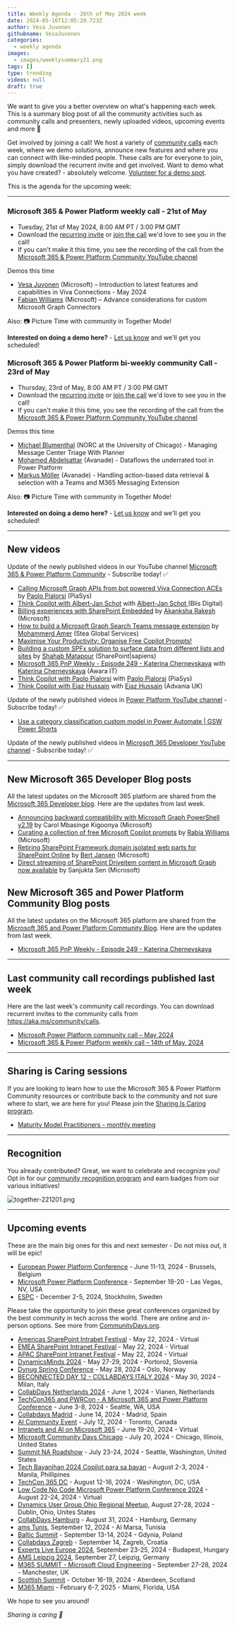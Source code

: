 ```yaml
---
title: Weekly Agenda - 20th of May 2024 week
date: 2024-05-16T12:05:29.723Z
author: Vesa Juvonen
githubname: VesaJuvonen
categories:
  - weekly agenda
images:
  - images/weeklysummary21.png
tags: []
type: trending
videos: null
draft: true
---
```


We want to give you a better overview on what's happening each week. This is a summary blog post of all the community activities such as community calls and presenters, newly uploaded videos, upcoming events and more 🚀 

Get involved by joining a call! We host a variety of [community calls](https://aka.ms/community/calls) each week, where we demo solutions, announce new features and where you can connect with like-minded people. These calls are for everyone to join, simply download the recurrent invite and get involved. Want to demo what you have created? - absolutely welcome. [Volunteer for a demo spot](https://aka.ms/community/request/demo).


This is the agenda for the upcoming week:

---

### Microsoft 365 & Power Platform weekly call - 21st of May

* Tuesday, 21st of May 2024, 8:00 AM PT / 3:00 PM GMT
* Download the [recurring invite](https://aka.ms/m365-dev-call) or [join the call](https://aka.ms/m365-dev-call-join) we'd love to see you in the call!
* If you can't make it this time, you see the recording of the call from the [Microsoft 365 & Power Platform Community YouTube channel](https://www.youtube.com/playlist?list=PLR9nK3mnD-OUQOW86tT5dkCRQAVGY7DlH)

Demos this time

* [Vesa Juvonen](https://www.linkedin.com/in/vesajuvonen/) (Microsoft) – Introduction to latest features and capabilities in Viva Connections - May 2024
* [Fabian Williams](https://www.linkedin.com/in/fabiangwilliams/) (Microsoft) – Advance considerations for custom Microsoft Graph Connectors

Also: 📷 Picture Time with community in Together Mode!

**Interested on doing a demo here?** - [Let us know](https://aka.ms/community/request/demo) and we'll get you scheduled!



### Microsoft 365 & Power Platform bi-weekly community Call - 23rd of May

* Thursday, 23rd of May, 8:00 AM PT / 3:00 PM GMT
* Download the [recurring invite](https://aka.ms/spdev-sig-call) or [join the call](https://aka.ms/spdev-sig-call-join) we'd love to see you in the call!
* If you can't make it this time, you see the recording of the call from the [Microsoft 365 & Power Platform Community YouTube channel](https://www.youtube.com/watch?v=gAqUr9wa2_0&list=PLR9nK3mnD-OURfm5Ypu-wK52cxBv_gXCA)

Demos this time

* [Michael Blumenthal](https://www.linkedin.com/in/michaelbblumenthal/) (NORC at the University of Chicago) - Managing Message Center Triage With Planner
* [Mohamed Abdelsattar](https://www.linkedin.com/in/mohamedsattar/) (Avanade) - Dataflows the underrated tool in Power Platform
* [Markus Möller](https://www.linkedin.com/in/markus-moeller-25b72821/) (Avanade) - Handling action-based data retrieval & selection with a Teams and M365 Messaging Extension


Also: 📷 Picture Time with community in Together Mode!

**Interested on doing a demo here?** - [Let us know](https://aka.ms/community/request/demo) and we'll get you scheduled!

---

## New videos 

Update of the newly published videos in our YouTube channel [Microsoft 365 & Power Platform Community](https://www.youtube.com/channel/UC_mKdhw-V6CeCM7gTo_Iy7w) - Subscribe today! ✅

* [Calling Microsoft Graph APIs from bot powered Viva Connection ACEs](https://www.youtube.com/watch?v=RcItMXeKlL0) by [Paolo Pialorsi](https://www.linkedin.com/in/paolopialorsi/) (PiaSys)
* [Think Copilot with Albert-Jan Schot](https://www.youtube.com/watch?v=cYYKhWZqsVM) with [Albert-Jan Schot ](https://www.linkedin.com/in/albertjanschot/) (Blis Digital)
* [Billing experiences with SharePoint Embedded](https://www.youtube.com/watch?v=A5PZjJz-97c) by [Akanksha Rakesh](https://www.linkedin.com/in/akanksharakesh/) (Microsoft)
* [How to build a Microsoft Graph Search Teams message extension](https://www.youtube.com/watch?v=JRFxul5DrsE) by [Mohammerd Amer](https://www.linkedin.com/in/mohammad3mer/) (Stea Global Services)
* [Maximise Your Productivity: Organise Free Copilot Prompts!](https://www.youtube.com/watch?v=NHenWfloEiY)
* [Building a custom SPFx solution to surface data from different lists and sites](https://www.youtube.com/watch?v=lNEIZKp4gm0) by [Shahab Matapour](https://www.linkedin.com/in/shahabmatapour/) (SharePoint|sapiens)
* [Microsoft 365 PnP Weekly - Episode 249 - Katerina Chernevskaya](https://www.youtube.com/watch?v=4EToddQCsc8) with [Katerina Chernevskaya](https://www.linkedin.com/in/katerinachernevskaya/) (Awara IT)
* [Think Copilot with Paolo Pialorsi](https://www.youtube.com/watch?v=VYp9bmU9Sto) with [Paolo Pialorsi](https://www.linkedin.com/in/paolopialorsi/) (PiaSys)
* [Think Copilot with Ejaz Hussain](https://www.youtube.com/watch?v=4nXPHn0CYVM) with [Ejaz Hussain](https://www.linkedin.com/in/hussaine/) (Advania UK)



Update of the newly published videos in [Power Platform YouTube channel](https://www.youtube.com/@mspowerplatform) - Subscribe today! ✅

* [Use a category classification custom model in Power Automate | GSW Power Shorts](https://www.youtube.com/watch?v=zgzpUylhaLQ)


Update of the newly published videos in [Microsoft 365 Developer YouTube channel](https://www.youtube.com/@Microsoft365Developer) - Subscribe today! ✅

---

## New Microsoft 365 Developer Blog posts

All the latest updates on the Microsoft 365 platform are shared from the [Microsoft 365 Developer blog](https://devblogs.microsoft.com/microsoft365dev/). Here are the updates from last week.

* [Announcing backward compatibility with Microsoft Graph PowerShell v2.19](https://devblogs.microsoft.com/microsoft365dev/announcing-backward-compatibility-with-microsoft-graph-powershell-v2-19//) by Carol Mbasinge Kigoonya (Microsoft)
* [Curating a collection of free Microsoft Copilot prompts](https://devblogs.microsoft.com/microsoft365dev/curating-a-collection-of-free-microsoft-copilot-prompts/) by [Rabia Williams](https://www.linkedin.com/in/rabiawilliams/) (Microsoft)
* [Retiring SharePoint Framework domain isolated web parts for SharePoint Online](https://devblogs.microsoft.com/microsoft365dev/retiring-sharepoint-framework-domain-isolated-web-parts-for-sharepoint-online/) by [Bert Jansen](https://www.linkedin.com/in/bertjansen/) (Microsoft)
* [Direct streaming of SharePoint Driveitem content in Microsoft Graph now available](https://devblogs.microsoft.com/microsoft365dev/direct-streaming-of-sharepoint-driveitem-content-in-microsoft-graph-now-available/) by Sanjukta Sen (Microsoft)


## New Microsoft 365 and Power Platform Community Blog posts

All the latest updates on the Microsoft 365 platform are shared from the [Microsoft 365 and Power Platform Community Blog](https://pnp.github.io/blog/). Here are the updates from last week.


* [Microsoft 365 PnP Weekly - Episode 249 - Katerina Chernevskaya](https://pnp.github.io/blog/microsoft-365-pnp-weekly/episode-249/)

---

## Last community call recordings published last week

Here are the last week's community call recordings. You can download recurrent invites to the community calls from https://aka.ms/community/calls.

* [Microsoft Power Platform community call – May 2024](https://www.youtube.com/watch?v=gThxicsU4uw)
* [Microsoft 365 & Power Platform weekly call – 14th of May, 2024](https://www.youtube.com/watch?v=PZCFH70kZ8I)


---

## Sharing is Caring sessions

If you are looking to learn how to use the Microsoft 365 & Power Platform Community resources or contribute back to the community and not sure where to start, we are here for you! Please join the [Sharing Is Caring program](https://pnp.github.io/sharing-is-caring/).

* [Maturity Model Practitioners - monthly meeting](https://aka.ms/mm4m365/invite)

---

## Recognition

You already contributed? Great, we want to celebrate and recognize you! Opt in for our [community recognition program](https://pnp.github.io/recognitionprogram/) and earn badges from our various initiatives! 

![together-221201.png](images/community-recognization-program.png)

---


## Upcoming events

These are the main big ones for this and next semester - Do not miss out, it will be epic!

* [European Power Platform Conference](https://www.sharepointeurope.com/european-power-platform-conference/) - June 11-13, 2024 - Brussels, Belgium
* [Microsoft Power Platform Conference](https://powerplatformconf.com/#!/) - September 18-20 - Las Vegas, NV, USA
* [ESPC](https://www.sharepointeurope.com/) - December 2-5, 2024, Stockholm, Sweden

Please take the opportunity to join these great conferences organized by the best community in tech across the world. There are online and in-person options. See more from [CommunityDays.org](https://www.communitydays.org/).


* [Americas SharePoint Intrabet Festival](https://www.communitydays.org/event/2024-05-22/americas-sharepoint-intranet-festival) - May 22, 2024 - Virtual
* [EMEA SharePoint Intranet Festival](https://www.communitydays.org/event/2024-05-22/americas-sharepoint-intranet-festival) - May 22, 2024 - Virtual
* [APAC SharePoint Intranet Festival](https://www.communitydays.org/event/2024-05-22/americas-sharepoint-intranet-festival) - May 22, 2024 - Virtual
* [DynamicsMinds 2024](https://www.communitydays.org/event/2024-05-27/dynamicsminds-2024) - May 27-29, 2024 - Portorož, Slovenia
* [Dynug Spring Conference](https://www.communitydays.org/event/2024-05-28/dynug-spring-conference) - May 28, 2024 -   Oslo, Norway
* [BECONNECTED DAY 12 - COLLABDAYS ITALY 2024](https://www.communitydays.org/event/2024-05-30/beconnected-day-12-collabdays-italy-2024) - May 30, 2024 - Milan, Italy
* [CollabDays Netherlands 2024](https://www.communitydays.org/event/2024-06-01/netherlands-2024) - June 1, 2024 - Vianen, Netherlands
* [TechCon365 and PWRCon - A Microsoft 365 and Power Platform Conference](https://www.communitydays.org/event/2024-06-03/techcon365-and-pwrcon-a-microsoft-365-and-power-platform-conference) - June 3-8, 2024 - Seattle, WA, USA
* [Collabdays Madrid](https://www.communitydays.org/event/2024-06-14/collabdays-madrid-2024) - June 14, 2024 - Madrid, Spain
* [AI Community Event](https://www.communitydays.org/event/2024-07-12/ai-community-event-toronto-2024) - July 12, 2024 - Toronto, Canada
* [Intranets and AI on Microsoft 365](https://www.communitydays.org/event/2024-06-19/intranets-and-ai-on-microsoft-365) - June 19-20, 2024 - Virtual
* [Microsoft Community Days Chicago](https://www.communitydays.org/event/2024-07-20/microsoft-community-days-chicago-2024) - July 20, 2024 - Chicago, Illinois, United States
* [Summit NA Roadshow](https://www.communitydays.org/event/2024-07-23/summit-na-roadshow-seattle) - July 23-24, 2024 - Seattle, Washington, United States
* [Tech Bayanihan 2024 Copilot para sa bayan](https://www.communitydays.org/event/2024-08-02/techbayanihan-2024-copilot-para-sa-bayan) - August 2-3, 2024 - Manila, Phillipines
* [TechCon 365 DC](https://www.communitydays.org/event/2024-08-12/techcon365-dc) - August 12-16, 2024 - Washington, DC, USA
* [Low Code No Code Microsoft Power Platform Conference 2024](https://www.communitydays.org/event/2024-08-22/low-code-no-code-microsoft-power-platform-conference-2024) - August 22-24, 2024 - Virtual
* [Dynamics User Group Ohio Regional Meetup](https://www.communitydays.org/event/2024-08-27/dynamics-user-group-ohio-regional-meetup-2024), August 27-28, 2024 - Dublin, Ohio, Unites States
* [CollabDays Hamburg](https://www.communitydays.org/event/2024-08-31/collabdays-hamburg-2024) - August 31, 2024 - Hamburg, Germany
* [ams Tunis](https://www.communitydays.org/event/2024-09-12/ams-tunis), September 12, 2024 - Al Marsa, Tunisia
* [Baltic Summit](https://www.communitydays.org/event/2024-09-13/baltic-summit-2024) - September 13-14, 2024 - Gdynia, Poland
* [Collabdays Zagreb](https://www.communitydays.org/event/2024-09-14/collabdays-2024-zagreb) - September 14, Zagreb, Croatia
* [Experts Live Europe 2024](https://www.communitydays.org/event/2024-09-23/experts-live-europe-2024), September 23-25, 2024 - Budapest, Hungary
* [AMS Leipzig 2024](https://www.communitydays.org/event/2024-09-27/ams-leipzig-2024), September 27, Leipzig, Germany
* [M365 SUMMIT - Microsoft Cloud Engineering](https://www.communitydays.org/event/2024-09-27/m365-summit-microsoft-cloud-engineering) - September 27-28, 2024 - Manchester, UK
* [Scottish Summit](https://www.communitydays.org/event/2024-10-16/scottish-summit-2024) - October 16-19, 2024 - Aberdeen, Scotland
* [M365 Miami](https://www.communitydays.org/event/2025-02-06/m365-miami) - February 6-7, 2025 - Miami, Florida, USA

We hope to see you around!

_Sharing is caring 🧡_
